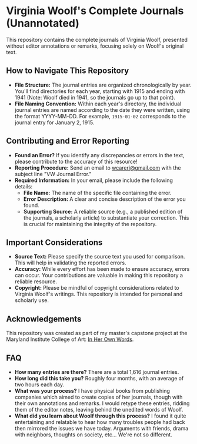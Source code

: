 # Virginia Woolf's Complete Journals (Unannotated)

This repository contains the complete journals of Virginia Woolf, presented without editor annotations or remarks, focusing solely on Woolf's original text.

## How to Navigate This Repository

* **File Structure:** The journal entries are organized chronologically by year. You'll find directories for each year, starting with 1915 and ending with 1941 (Note: Woolf died in 1941, so the journals go up to that point).
* **File Naming Convention:** Within each year's directory, the individual journal entries are named according to the date they were written, using the format YYYY-MM-DD. For example, `1915-01-02` corresponds to the journal entry for January 2, 1915.

## Contributing and Error Reporting

* **Found an Error?** If you identify any discrepancies or errors in the text, please contribute to the accuracy of this resource!
* **Reporting Procedure:** Send an email to wcareri@gmail.com with the subject line "VW Journal Error."
* **Required Information:** In your email, please include the following details:
    * **File Name:** The name of the specific file containing the error.
    * **Error Description:** A clear and concise description of the error you found.
    * **Supporting Source:** A reliable source (e.g., a published edition of the journals, a scholarly article) to substantiate your correction. This is crucial for maintaining the integrity of the repository.

## Important Considerations

* **Source Text:** Please specify the source text you used for comparison. This will help in validating the reported errors.
* **Accuracy:** While every effort has been made to ensure accuracy, errors can occur. Your contributions are valuable in making this repository a reliable resource.
* **Copyright:** Please be mindful of copyright considerations related to Virginia Woolf's writings. This repository is intended for personal and scholarly use.

## Acknowledgements

This repository was created as part of my master's capstone project at the Maryland Institute College of Art: [In Her Own Words](https://www.wcareri.com/portfolio/in-her-own-words).

## FAQ

* **How many entries are there?** There are a total 1,616 journal entries.
* **How long did this take you?** Roughly four months, with an average of two hours each day.
* **What was your process?** I have physical books from publishing companies which aimed to create copies of her journals, though with their own annotations and remarks. I would retype these entries, ridding them of the editor notes, leaving behind the unedited words of Woolf.
* **What did you learn about Woolf through this process?** I found it quite entertaining and relatable to hear how many troubles people had back then mirrored the issues we have today. Arguments with friends, drama with neighbors, thoughts on society, etc... We're not so different.
